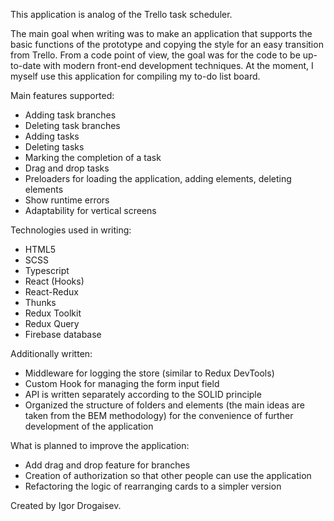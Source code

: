 This application is analog of the Trello task scheduler.

The main goal when writing was to make an application that supports the basic functions of the prototype and copying the style for an easy transition from Trello. From a code point of view, the goal was for the code to be up-to-date with modern front-end development techniques. At the moment, I myself use this application for compiling my to-do list board.

Main features supported:

- Adding task branches
- Deleting task branches
- Adding tasks
- Deleting tasks
- Marking the completion of a task
- Drag and drop tasks
- Preloaders for loading the application, adding elements, deleting elements
- Show runtime errors
- Adaptability for vertical screens

Technologies used in writing:
- HTML5
- SCSS
- Typescript
- React (Hooks)
- React-Redux
- Thunks
- Redux Toolkit
- Redux Query
- Firebase database

Additionally written:
- Middleware for logging the store (similar to Redux DevTools)
- Custom Hook for managing the form input field
- API is written separately according to the SOLID principle
- Organized the structure of folders and elements (the main ideas are taken from the BEM methodology) for the convenience of further development of the application

What is planned to improve the application:
- Add drag and drop feature for branches
- Creation of authorization so that other people can use the application
- Refactoring the logic of rearranging cards to a simpler version

Created by Igor Drogaisev.